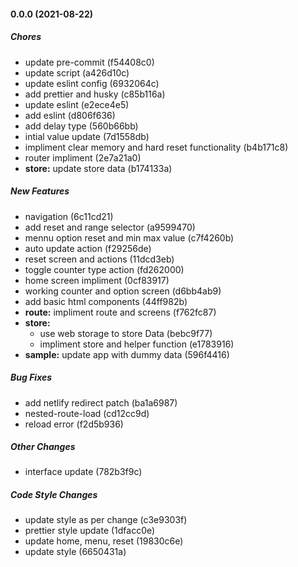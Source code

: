 #### 0.0.0 (2021-08-22)

##### Chores

*  update pre-commit (f54408c0)
*  update script (a426d10c)
*  update eslint config (6932064c)
*  add prettier and husky (c85b116a)
*  update eslint (e2ece4e5)
*  add eslint (d806f636)
*  add delay type (560b66bb)
*  intial value update (7d1558db)
*  impliment clear memory and hard reset functionality (b4b171c8)
*  router impliment (2e7a21a0)
* **store:**  update store data (b174133a)

##### New Features

*  navigation (6c11cd21)
*  add reset and range selector (a9599470)
*  mennu option reset and min max value (c7f4260b)
*  auto update action (f29256de)
*  reset screen and actions (11dcd3eb)
*  toggle counter type action (fd262000)
*  home screen impliment (0cf83917)
*  working counter and option screen (d6bb4ab9)
*  add basic html components (44ff982b)
* **route:**  impliment route and screens (f762fc87)
* **store:**
  *  use web storage to store Data (bebc9f77)
  *  impliment store and helper function (e1783916)
* **sample:**  update app with dummy data (596f4416)

##### Bug Fixes

*  add netlify redirect patch (ba1a6987)
*  nested-route-load (cd12cc9d)
*  reload error (f2d5b936)

##### Other Changes

*  interface update (782b3f9c)

##### Code Style Changes

*  update style as per change (c3e9303f)
*  prettier style update (1dfacc0e)
*  update home, menu, reset (19830c6e)
*  update style (6650431a)

